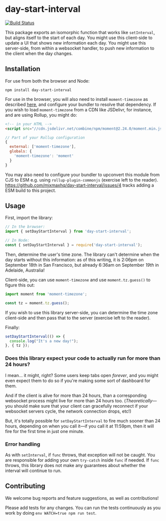 # day-start-interval

[![Build Status](https://travis-ci.com/mixmaxhq/day-start-interval.svg?branch=master)](https://travis-ci.com/mixmaxhq/day-start-interval)

This package exports an isomorphic function that works like `setInterval`, but aligns itself to the
start of each day. You might use this client-side to update a UI that shows new information each
day. You might use this server-side, from within a websocket handler, to push new information to the
client when the day changes.

## Installation

For use from both the browser and Node:

`npm install day-start-interval`

For use in the browser, you will also need to install `moment-timezone` as described
[here](https://momentjs.com/timezone/docs/#/use-it/browser/), and configure your bundler to resolve
that dependency. If you wish to load `moment-timezone` from a CDN like JSDelivr, for instance, and
are using Rollup, you might do:

```html
<!-- in your HTML -->
<script src="//cdn.jsdelivr.net/combine/npm/moment@2.24.0/moment.min.js,npm/moment-timezone@0.5.26/builds/moment-timezone-with-data.min.js"></script>
```

```js
// Part of your Rollup configuration
{
  external: ['moment-timezone'],
  globals: {
    'moment-timezone': 'moment'
  }
}
```

You may also need to configure your bundler to upconvert this module from CJS to ESM e.g. using
`rollup-plugin-commonjs` (exercise left to the reader). https://github.com/mixmaxhq/day-start-interval/issues/4
tracks adding a ESM build to this project.

## Usage

First, import the library:

```js
// In the browser:
import { setDayStartInterval } from 'day-start-interval';
```

```js
// In Node:
const { setDayStartInterval } = require('day-start-interval');
```

Then, determine the user's time zone. The library can't determine when the day starts without this
information: as of this writing, it is 2:06pm on September 18th in San Francisco, but already
6:36am on September _19th_ in Adelaide, Australia!

Client-side, you can use `moment-timezone` and use `moment.tz.guess()` to figure this out:

```js
import moment from 'moment-timezone';

const tz = moment.tz.guess();
```

If you wish to use this library server-side, you can determine the time zone client-side and then
pass that to the server (exercise left to the reader).

Finally:

```js
setDayStartInterval(() => {
  console.log("It's a new day!");
}, { tz });
```

### Does this library expect your code to actually run for more than 24 hours?

I mean… it might, right? Some users keep tabs open _forever_, and you might even expect them to do
so if you're making some sort of dashboard for them.

And if the client is alive for more than 24 hours, than a corresponding websocket process might
live for more than 24 hours too. (_Theoretically_&mdash;you should make sure that your client can
gracefully reconnect if your websocket servers cycle, the network connection drops, etc!)

But, it's totally possible for `setDayStartInterval` to fire much sooner than 24 hours, depending
on when you call it&mdash;if you call it at 11:59pm, then it will fire for the first time in just
one minute.

### Error handling

As with `setInterval`, if `func` throws, that exception will not be caught. You are responsible
for adding your own `try-catch` inside `func` if needed. If `func` throws, this library does not
make any guarantees about whether the interval will continue to run.

## Contributing

We welcome bug reports and feature suggestions, as well as contributions!

Please add tests for any changes. You can run the tests continuously as you work by doing `env
WATCH=true npm run test`.
